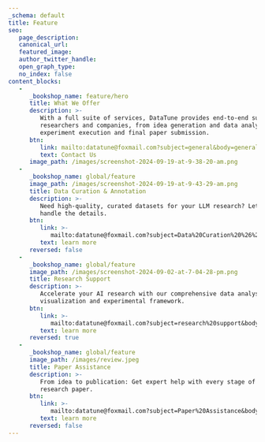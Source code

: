 ```yaml
---
_schema: default
title: Feature
seo:
   page_description:
   canonical_url:
   featured_image:
   author_twitter_handle:
   open_graph_type:
   no_index: false
content_blocks:
   -
      _bookshop_name: feature/hero
      title: What We Offer
      description: >-
         With a full suite of services, DataTune provides end-to-end support for
         researchers and companies, from idea generation and data analysis to
         experiment execution and final paper submission.
      btn:
         link: mailto:datatune@foxmail.com?subject=general&body=general
         text: Contact Us
      image_path: /images/screenshot-2024-09-19-at-9-38-20-am.png
   -
      _bookshop_name: global/feature
      image_path: /images/screenshot-2024-09-19-at-9-43-29-am.png
      title: Data Curation & Annotation
      description: >-
         Need high-quality, curated datasets for your LLM research? Let us
         handle the details.
      btn:
         link: >-
            mailto:datatune@foxmail.com?subject=Data%20Curation%20%26%20Annotation&body=I%20want%20to%20know%20about%20Data%20Curation%20%26%20Annotation%20service%2C%20please%20contact%20me.
         text: learn more
      reversed: false
   -
      _bookshop_name: global/feature
      image_path: /images/screenshot-2024-09-02-at-7-04-28-pm.png
      title: Research Support
      description: >-
         Accelerate your AI research with our comprehensive data analysis,
         visualization and experimental framework.
      btn:
         link: >-
            mailto:datatune@foxmail.com?subject=research%20support&body=research%20support
         text: learn more
      reversed: true
   -
      _bookshop_name: global/feature
      image_path: /images/review.jpeg
      title: Paper Assistance
      description: >-
         From idea to publication: Get expert help with every stage of your
         research paper.
      btn:
         link: >-
            mailto:datatune@foxmail.com?subject=Paper%20Assistance&body=Paper%20Assistance
         text: learn more
      reversed: false
---
```

